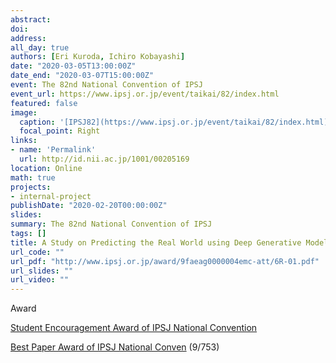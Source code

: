 ```yaml
---
abstract:
doi:
address:
all_day: true
authors: [Eri Kuroda, Ichiro Kobayashi]
date: "2020-03-05T13:00:00Z"
date_end: "2020-03-07T15:00:00Z"
event: The 82nd National Convention of IPSJ
event_url: https://www.ipsj.or.jp/event/taikai/82/index.html
featured: false
image:
  caption: '[IPSJ82](https://www.ipsj.or.jp/event/taikai/82/index.html)'
  focal_point: Right
links:
- name: 'Permalink'
  url: http://id.nii.ac.jp/1001/00205169
location: Online
math: true
projects:
- internal-project
publishDate: "2020-02-20T00:00:00Z"
slides:
summary: The 82nd National Convention of IPSJ
tags: []
title: A Study on Predicting the Real World using Deep Generative Models
url_code: ""
url_pdf: "http://www.ipsj.or.jp/award/9faeag0000004emc-att/6R-01.pdf"
url_slides: ""
url_video: ""
---
```

Award

[Student Encouragement Award of IPSJ National Convention](http://www.ipsj.or.jp/award/taikaigakusei.html)

[Best Paper Award of IPSJ National Conven](https://www.ipsj.or.jp/award/taikaiyusyu.html#anc1) (9/753)
